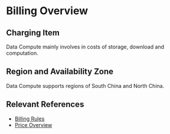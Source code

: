 # Billing Overview
## Charging Item

Data Compute mainly involves in costs of storage, download and computation.

## Region and Availability Zone

Data Compute supports regions of South China and North China.

## Relevant References

- [Billing Rules](Billing-Rules.md)
- [Price Overview](Billing-Overview.md)
